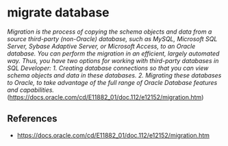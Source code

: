 # migrate database

*Migration is the process of copying the schema objects and data from a source third-party (non-Oracle) database, such as MySQL, Microsoft SQL Server, Sybase Adaptive Server, or Microsoft Access, to an Oracle database. You can perform the migration in an efficient, largely automated way. Thus, you have two options for working with third-party databases in SQL Developer: 1. Creating database connections so that you can view schema objects and data in these databases. 2. Migrating these databases to Oracle, to take advantage of the full range of Oracle Database features and capabilities.* (https://docs.oracle.com/cd/E11882_01/doc.112/e12152/migration.htm)

## References
* https://docs.oracle.com/cd/E11882_01/doc.112/e12152/migration.htm

